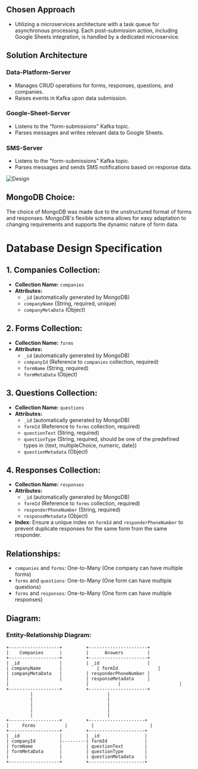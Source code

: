 ## Chosen Approach
- Utilizing a microservices architecture with a task queue for asynchronous processing. Each post-submission action, including Google Sheets integration, is handled by a dedicated microservice.

## Solution Architecture

### Data-Platform-Server

- Manages CRUD operations for forms, responses, questions, and companies.
- Raises events in Kafka upon data submission.

### Google-Sheet-Server

- Listens to the "form-submissions" Kafka topic.
- Parses messages and writes relevant data to Google Sheets.

### SMS-Server

- Listens to the "form-submissions" Kafka topic.
- Parses messages and sends SMS notifications based on response data.

![Design](https://github.com/abhay2002-pro/Atlan-Backend-Assignment/blob/main/System-Design.png)

## MongoDB Choice:
The choice of MongoDB was made due to the unstructured format of forms and responses. MongoDB's flexible schema allows for easy adaptation to changing requirements and supports the dynamic nature of form data.

# Database Design Specification

## 1. Companies Collection:
- **Collection Name:** `companies`
- **Attributes:**
  - `_id` (automatically generated by MongoDB)
  - `companyName` (String, required, unique)
  - `companyMetaData` (Object)

## 2. Forms Collection:
- **Collection Name:** `forms`
- **Attributes:**
  - `_id` (automatically generated by MongoDB)
  - `companyId` (Reference to `companies` collection, required)
  - `formName` (String, required)
  - `formMetaData` (Object)

## 3. Questions Collection:
- **Collection Name:** `questions`
- **Attributes:**
  - `_id` (automatically generated by MongoDB)
  - `formId` (Reference to `forms` collection, required)
  - `questionText` (String, required)
  - `questionType` (String, required, should be one of the predefined types in {text, multipleChoice, numeric, date})
  - `questionMetadata` (Object)

## 4. Responses Collection:
- **Collection Name:** `responses`
- **Attributes:**
  - `_id` (automatically generated by MongoDB)
  - `formId` (Reference to `forms` collection, required)
  - `responderPhoneNumber` (String, required)
  - `responseMetadata` (Object)
- **Index:** Ensure a unique index on `formId` and `responderPhoneNumber` to prevent duplicate responses for the same form from the same responder.

## Relationships:
- `companies` and `forms`: One-to-Many (One company can have multiple forms)
- `forms` and `questions`: One-to-Many (One form can have multiple questions)
- `forms` and `responses`: One-to-Many (One form can have multiple responses)
  
## Diagram:

### Entity-Relationship Diagram:
```
+-------------------+         +----------------------+
|    Companies      |         |      Answers         |
+-------------------+         +----------------------+
| _id               |         | _id                  |
| companyName       |		      | formId               |
| companyMetaData   |         | responderPhoneNumber |
|                   |         | responseMetadata     |
|					          |		      |	                     |
+-------------------+         +----------------------+
         |                            |
         |                            |
         |                            |
         |                            |
         |                            |
+-------------------+         +---------------------+
|     Forms     	  |         |                     |
+-------------------+         +---------------------+
| _id               |         | _id                 |
| companyId         |---------| formId              |
| formName          |         | questionText        |
| formMetaData      |         | questionType        |
|                   |         | questionMetadata    |
+-------------------+         +---------------------+
```



